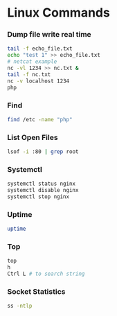 # Linux Commands
### Dump file write real time
```bash
tail -f echo_file.txt
echo "test 1" >> echo_file.txt
# netcat example
nc -vl 1234 >> nc.txt &
tail -f nc.txt
nc -v localhost 1234
php
```
### Find
```bash
find /etc -name "php"
```
### List Open Files
```bash
lsof -i :80 | grep root
```
### Systemctl
```bash
systemctl status nginx
systemctl disable nginx
systemctl stop nginx
```
### Uptime
```bash
uptime
```
### Top
```bash
top
h
Ctrl L # to search string
```
### Socket Statistics
```bash
ss -ntlp
```
